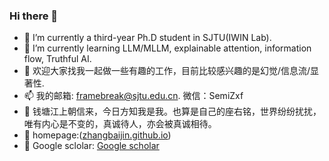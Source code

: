 ### Hi there 👋

- 🔭 I’m currently a third-year Ph.D student in SJTU(IWIN Lab). 
- 🌱 I’m currently learning LLM/MLLM, explainable attention, information flow, Truthful AI.
- 💬 欢迎大家找我一起做一些有趣的工作，目前比较感兴趣的是幻觉/信息流/显著性.
- 📫 我的邮箱: framebreak@sjtu.edu.cn. 微信：SemiZxf
- 📕 钱塘江上朝信来，今日方知我是我。也算是自己的座右铭，世界纷纷扰扰，唯有内心是不变的，真诚待人，亦会被真诚相待。
- 🌱 homepage:([zhangbaijin.github.io](https://zhangbaijin.github.io/))
- 💬 Google sclolar: [Google scholar](https://scholar.google.co.jp/citations?hl=zh-CN&user=Y6Z5xQQAAAAJ)

